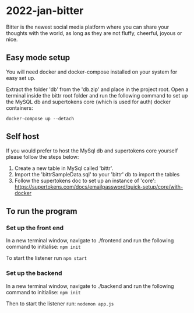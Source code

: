 # 2022-jan-bitter
Bitter is the newest social media platform where you can share your thoughts with the world, as long as they are not fluffy, cheerful, joyous or nice.



## Easy mode setup ##

You will need docker and docker-compose installed on your system for easy set up.

Extract the folder 'db' from the 'db.zip' and place in the project root.
Open a terminal inside the bittr root folder and run the following command to set up the
MySQL db and supertokens core (which is used for auth) docker containers:

`docker-compose up --detach`


## Self host ##
If you would prefer to host the MySql db and supertokens core yourself please follow the
steps below:

1. Create a new table in MySql called 'bittr'.
2. Import the 'bittrSampleData.sql' to your 'bittr' db to import the tables
3. Follow the supertokens doc to set up an instance of 'core': 
https://supertokens.com/docs/emailpassword/quick-setup/core/with-docker

## To run the program ##

### Set up the front end ###
In a new terminal window, navigate to ./frontend and run the following command to initialise: `npm init`

To start the listener run `npm start`

### Set up the backend ###
In a new terminal window, navigate to ./backend and run the following command to initialise: `npm init`

Then to start the listener run: `nodemon app.js`

